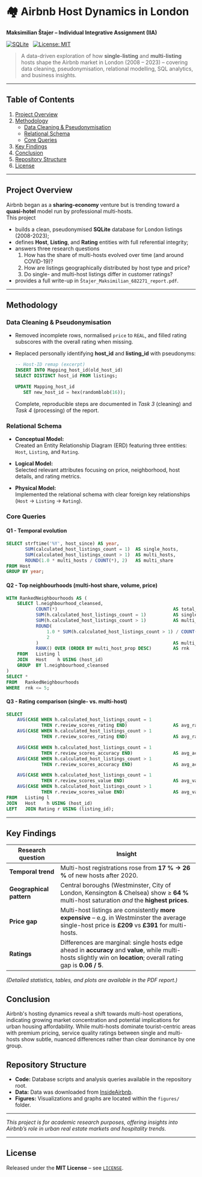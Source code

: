 # 🏘️ Airbnb Host Dynamics in London  
**Maksimilian Štajer – Individual Integrative Assignment (IIA)**  

[![SQLite](https://img.shields.io/badge/DB-SQLite-003B57?logo=sqlite&logoColor=white)](https://www.sqlite.org/) 
[![License: MIT](https://img.shields.io/badge/License-MIT-yellow.svg)](LICENSE)

> A data-driven exploration of how **single-listing** and **multi-listing** hosts shape the Airbnb market in London (2008 – 2023) – covering data cleaning, pseudonymisation, relational modelling, SQL analytics, and business insights.

---

## Table of Contents
1. [Project Overview](#project-overview)  
2. [Methodology](#methodology)  
   * [Data Cleaning & Pseudonymisation](#data-cleaning--pseudonymisation)  
   * [Relational Schema](#relational-schema)  
   * [Core Queries](#core-queries)  
3. [Key Findings](#key-findings)
4. [Conclusion](#conclusion)
5. [Repository Structure](#repository-structure)
6. [License](#license)  

---

## Project Overview
Airbnb began as a **sharing-economy** venture but is trending toward a **quasi-hotel** model run by professional multi-hosts.  
This project  

* builds a clean, pseudonymised **SQLite** database for London listings (2008-2023);  
* defines **Host**, **Listing**, and **Rating** entities with full referential integrity;  
* answers three research questions  
  1. How has the share of multi-hosts evolved over time (and around COVID-19)?  
  2. How are listings geographically distributed by host type and price?  
  3. Do single- and multi-host listings differ in customer ratings?  
* provides a full write-up in `Štajer_Maksimilian_682271_report.pdf`.

---

## Methodology
### Data Cleaning & Pseudonymisation
* Removed incomplete rows, normalised `price` to `REAL`, and filled rating subscores with the overall rating when missing.  
* Replaced personally identifying **host_id** and **listing_id** with pseudonyms:

    ```sql
    -- Host-ID remap (excerpt)
    INSERT INTO Mapping_host_id(old_host_id)
    SELECT DISTINCT host_id FROM listings;

    UPDATE Mapping_host_id
       SET new_host_id = hex(randomblob(16));
    ```

  Complete, reproducible steps are documented in *Task 3* (cleaning) and *Task 4* (processing) of the report.

### Relational Schema

- **Conceptual Model:**  
  Created an Entity Relationship Diagram (ERD) featuring three entities: `Host`, `Listing`, and `Rating`.

- **Logical Model:**  
  Selected relevant attributes focusing on price, neighborhood, host details, and rating metrics.

- **Physical Model:**  
  Implemented the relational schema with clear foreign key relationships (`Host` → `Listing` → `Rating`).

### Core Queries

#### Q1 - Temporal evolution
```sql
SELECT strftime('%Y', host_since) AS year,
       SUM(calculated_host_listings_count = 1)  AS single_hosts,
       SUM(calculated_host_listings_count > 1)  AS multi_hosts,
       ROUND(1.0 * multi_hosts / COUNT(*), 2)   AS multi_share
FROM Host
GROUP BY year;
```
#### Q2 - Top neighbourhoods (multi-host share, volume, price)
```sql
WITH RankedNeighbourhoods AS (
    SELECT l.neighbourhood_cleansed,
           COUNT(*)                                           AS total_listings,
           SUM(h.calculated_host_listings_count = 1)          AS single_host_listings,
           SUM(h.calculated_host_listings_count > 1)          AS multi_host_listings,
           ROUND(
               1.0 * SUM(h.calculated_host_listings_count > 1) / COUNT(*),
               2
           )                                                  AS multi_host_prop,
           RANK() OVER (ORDER BY multi_host_prop DESC)        AS rnk
    FROM   Listing l
    JOIN   Host    h USING (host_id)
    GROUP  BY l.neighbourhood_cleansed
)
SELECT *
FROM   RankedNeighbourhoods
WHERE  rnk <= 5;
```

#### Q3 - Rating comparison (single- vs. multi-host)
```sql
SELECT
    AVG(CASE WHEN h.calculated_host_listings_count = 1
             THEN r.review_scores_rating END)                 AS avg_rating_single,
    AVG(CASE WHEN h.calculated_host_listings_count > 1
             THEN r.review_scores_rating END)                 AS avg_rating_multi,

    AVG(CASE WHEN h.calculated_host_listings_count = 1
             THEN r.review_scores_accuracy END)               AS avg_accuracy_single,
    AVG(CASE WHEN h.calculated_host_listings_count > 1
             THEN r.review_scores_accuracy END)               AS avg_accuracy_multi,

    AVG(CASE WHEN h.calculated_host_listings_count = 1
             THEN r.review_scores_value END)                  AS avg_value_single,
    AVG(CASE WHEN h.calculated_host_listings_count > 1
             THEN r.review_scores_value END)                  AS avg_value_multi
FROM   Listing l
JOIN   Host    h USING (host_id)
LEFT   JOIN Rating r USING (listing_id);

```

---

## Key Findings
| Research question | Insight |
|-------------------|---------|
| **Temporal trend** | Multi-host registrations rose from **17 % → 26 %** of new hosts after 2020. |
| **Geographical pattern** | Central boroughs (Westminster, City of London, Kensington & Chelsea) show ≥ **64 %** multi-host saturation *and* the **highest prices**. |
| **Price gap** | Multi-host listings are consistently **more expensive** – e.g. in Westminster the average single-host price is **£209** vs **£391** for multi-hosts. |
| **Ratings** | Differences are marginal: single hosts edge ahead in **accuracy** and **value**, while multi-hosts slightly win on **location**; overall rating gap is **0.06 / 5**. |

*(Detailed statistics, tables, and plots are available in the PDF report.)*

## Conclusion

Airbnb's hosting dynamics reveal a shift towards multi-host operations, indicating growing market concentration and potential implications for urban housing affordability. While multi-hosts dominate tourist-centric areas with premium pricing, service quality ratings between single and multi-hosts show subtle, nuanced differences rather than clear dominance by one group.

## Repository Structure

- **Code:** Database scripts and analysis queries available in the repository root.
- **Data:** Data was downloaded from [InsideAirbnb](https://insideairbnb.com/).
- **Figures:** Visualizations and graphs are located within the `figures/` folder.

---

*This project is for academic research purposes, offering insights into Airbnb’s role in urban real estate markets and hospitality trends.*

---

## License
Released under the **MIT License** – see [`LICENSE`](LICENSE).
